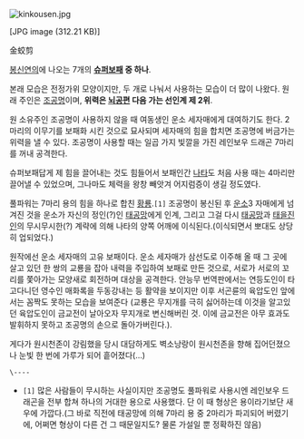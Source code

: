 ![kinkousen.jpg](//rv.wkcdn.net/http://rigvedawiki.net/r1/pds/kinkousen.jpg)

[JPG image (312.21 KB)]

金蛟剪

[봉신연의](%EB%B4%89%EC%8B%A0%EC%97%B0%EC%9D%98.md)에 나오는 7개의
**[슈퍼보패](%EC%8A%88%ED%8D%BC%EB%B3%B4%ED%8C%A8.md) 중 하나**.

본래 모습은 전정가위 모양이지만, 두 개로 나눠서 사용하는 모습이 더 많이 나왔다. 원래 주인은
[조공명](%EC%A1%B0%EA%B3%B5%EB%AA%85.md)이며, **위력은
[뇌공편](%EB%87%8C%EA%B3%B5%ED%8E%B8.md) 다음 가는 선인계 제 2위**.

원 소유주인 조공명이 사용하지 않을 때 여동생인 운소 세자매에게 대여하기도 한다. 2마리의 이무기를 보패화 시킨 것으로 묘사되며 세자매의
힘을 합치면 조공명에 버금가는 위력을 낼 수 있다. 조공명이 사용할 때는 일곱 가지 빛깔을 가진 레인보우 드래곤 7마리를 꺼내 공격한다.

슈퍼보패답게 제 힘을 끌어내는 것도 힘들어서 보패인간 [나타](%EB%82%98%ED%83%80.md)도 처음 사용 때는 4마리만
끌어낼 수 있었으며, 그나마도 체력을 왕창 빼앗겨 어지럼증이 생길 정도였다.

풀파워는 7마리 용의 힘을 하나로 합친 [황룡](%ED%99%A9%EB%A3%A1.md).`[1]` 조공명이 봉신된 후
[운소](%EC%9A%B4%EC%86%8C.md)3 자매에게 넘겨진 것을 운소가 자신의 정인(?)인
[태공망](%ED%83%9C%EA%B3%B5%EB%A7%9D.md)에게 인계, 그리고 그걸 다시
[태공망](%ED%83%9C%EA%B3%B5%EB%A7%9D.md)과
[태을진인](%ED%83%9C%EC%9D%84%EC%A7%84%EC%9D%B8.md)의 무시무시한(?) 계략에 의해 나타의 양쪽 어깨에
이식된다.(이식되면서 뽀대도 상당히 업되었다.)

원작에선 운소 세자매의 고유 보패이다. 운소 세자매가 삼선도로 이주해 올 때 그 곳에 살고 있던 한 쌍의 교룡을 잡아 내력을 주입하여 보패로
만든 것으로, 서로가 서로의 꼬리를 쫓아가는 모양새로 회전하며 대상을 공격한다. 안능무 번역판에서는 연등도인이 타고다니던 영수인 매화록을
두동강내는 등 활약을 보이지만 이후 서곤륜의 육압도인 앞에서는 꼼짝도 못하는 모습을 보여준다 (교룡은 무지개를 극히 싫어하는데 이것을
알고있던 육압도인이 금교전이 날아오자 무지개로 변신해버린 것. 이에 금교전은 아무 효과도 발휘하지 못하고 조공명의 손으로 돌아가버린다.).

게다가 원시천존이 강림했을 당시 대담하게도 벽소낭랑이 원시천존을 향해 집어던졌으나 눈빛 한 번에 가루가 되어 흩어졌다(…)

`\----`

  * `[1]` 많은 사람들이 무시하는 사실이지만 조공명도 풀파워로 사용시엔 레인보우 드래곤을 전부 합쳐 하나의 거대한 용으로 사용했다. 단 이 때 형상은 용이라기보단 새우에 가깝다.(그 바로 직전에 태공망에 의해 7마리 용 중 2마리가 파괴되어 버렸기에, 어쩌면 형상이 다른 건 그 때문일지도? 물론 가설일 뿐 정확하진 않음)

